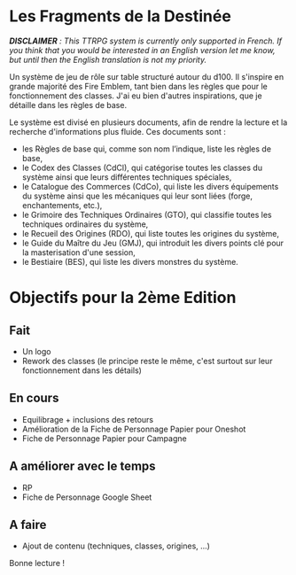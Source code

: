 # Les Fragments de la Destinée

***DISCLAIMER** : This TTRPG system is currently only supported in French. If you think that you would be interested in an English version let me know, but until then the English translation is not my priority.*

Un système de jeu de rôle sur table structuré autour du d100.
Il s'inspire en grande majorité des Fire Emblem, tant bien dans les règles que pour le fonctionnement des classes.
J'ai eu bien d'autres inspirations, que je détaille dans les règles de base.

Le système est divisé en plusieurs documents, afin de rendre la lecture et la recherche d'informations plus fluide. Ces documents sont :
- les Règles de base qui, comme son nom l’indique, liste les règles de base,
- le Codex des Classes (CdCl), qui catégorise toutes les classes du système ainsi que leurs différentes techniques spéciales,
- le Catalogue des Commerces (CdCo), qui liste les divers équipements du système ainsi que les mécaniques qui leur sont liées (forge, enchantements, etc.),
- le Grimoire des Techniques Ordinaires (GTO), qui classifie toutes les techniques ordinaires du système,
- le Recueil des Origines (RDO), qui liste toutes les origines du système,
- le Guide du Maître du Jeu (GMJ), qui introduit les divers points clé pour la masterisation d'une session,
- le Bestiaire (BES), qui liste les divers monstres du système.

# Objectifs pour la 2ème Edition

## Fait
- Un logo
- Rework des classes (le principe reste le même, c'est surtout sur leur fonctionnement dans les détails)

## En cours
- Equilibrage + inclusions des retours
- Amélioration de la Fiche de Personnage Papier pour Oneshot
- Fiche de Personnage Papier pour Campagne

## A améliorer avec le temps
- RP
- Fiche de Personnage Google Sheet

## A faire

- Ajout de contenu (techniques, classes, origines, ...)

Bonne lecture !

